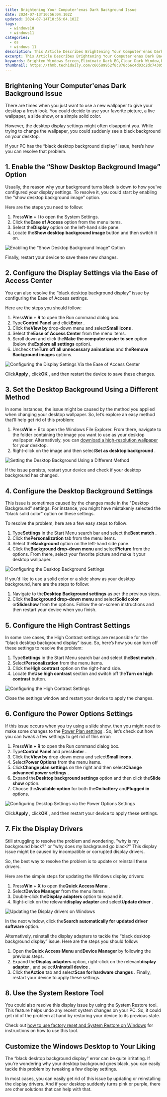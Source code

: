 ```yaml
---
title: Brightening Your Computer'enas Dark Background Issue
date: 2024-07-13T10:56:04.102Z
updated: 2024-07-14T10:56:04.102Z
tags:
  - windows10
  - windows11
categories:
  - os
  - windows 11
description: This Article Describes Brightening Your Computer'enas Dark Background Issue
excerpt: This Article Describes Brightening Your Computer'enas Dark Background Issue
keywords: Brighten Windows Screen,Eliminate Dark BG,Clear Dark Window,Enhance PC Display,Fix Black Background,Lighten Windows Theme,Eradicate Dark Screen
thumbnail: https://thmb.techidaily.com/c60589952f8c878c66c4d03c2dc7430570638a52b8139e832f43c3d01160d93d.png
---
```


## Brightening Your Computer'enas Dark Background Issue

 There are times when you just want to use a new wallpaper to give your desktop a fresh look. You could decide to use your favorite picture, a live wallpaper, a slide show, or a simple solid color.

 However, the desktop display settings might often disappoint you. While trying to change the wallpaper, you could suddenly see a black background on your desktop.

 If your PC has the “black desktop background display” issue, here’s how you can resolve that problem.

## 1\. Enable the “Show Desktop Background Image” Option

 Usually, the reason why your background turns black is down to how you’ve configured your display settings. To resolve it, you could start by enabling the “show desktop background image” option.

Here are the steps you need to follow:

1. Press**Win + I** to open the System Settings.
2. Click the**Ease of Access** option from the menu items.
3. Select the**Display** option on the left-hand side pane.
4. Locate the**Show desktop background image** button and then switch it on.

![Enabling the “Show Desktop Background Image” Option](https://static1.makeuseofimages.com/wordpress/wp-content/uploads/2022/03/1-Enabling-the-“Show-Desktop-Background-Image”-Option.jpg)

Finally, restart your device to save these new changes.

## 2\. Configure the Display Settings via the Ease of Access Center

 You can also resolve the “black desktop background display” issue by configuring the Ease of Access settings.

Here are the steps you should follow:

1. Press**Win + R** to open the Run command dialog box.
2. Type**Control Panel** and click**Enter** .
3. Click the**View by** drop-down menu and select**Small icons** .
4. Select the**Ease of Access Center** from the menu items.
5. Scroll down and click the**Make the computer easier to see** option (below the**Explore all settings** option).
6. Uncheck the**Turn off all unnecessary animations** and the**Remove Background images** options.

![Configuring the Display Settings Via the Ease of Access Center](https://static1.makeuseofimages.com/wordpress/wp-content/uploads/2022/03/2-Configuring-the-Display-Settings-Via-the-Ease-of-Access-Center.jpg)

 Click**Apply** , click**OK** , and then restart the device to save these changes.

## 3\. Set the Desktop Background Using a Different Method

 In some instances, the issue might be caused by the method you applied when changing your desktop wallpaper. So, let’s explore an easy method that’ll help get rid of this problem:

1. Press**Win + E** to open the Windows File Explorer. From there, navigate to the folder containing the image you want to use as your desktop wallpaper. Alternatively, you can [download a high-resolution wallpaper](https://www.makeuseof.com/tag/best-sites-to-download-very-high-resolution-wallpapers/) for your desktop.
2. Right-click on the image and then select**Set as desktop background** .

![Setting the Desktop Background Using a Different Method](https://static1.makeuseofimages.com/wordpress/wp-content/uploads/2022/03/3-Setting-the-Desktop-Background-Using-a-Different-Method.jpg)

 If the issue persists, restart your device and check if your desktop background has changed.

## 4\. Configure the Desktop Background Settings

 This issue is sometimes caused by the changes made in the "Desktop Background" settings. For instance, you might have mistakenly selected the "black solid color" option on these settings.

To resolve the problem, here are a few easy steps to follow:

1. Type**Settings** in the Start Menu search bar and select the**Best match** .
2. Click the**Personalization** tab from the menu items.
3. Select the**Background** option on the left-hand side pane.
4. Click the**Background drop-down menu** and select**Picture** from the options. From there, select your favorite picture and make it your desktop wallpaper.

![Configuring the Desktop Background Settings](https://static1.makeuseofimages.com/wordpress/wp-content/uploads/2022/03/4-Configuring-the-Desktop-Background-Settings.jpg)

 If you’d like to use a solid color or a slide show as your desktop background, here are the steps to follow:

1. Navigate to the**Desktop Background settings** as per the previous steps.
2. Click the**Background drop-down menu** and select**Solid color** or**Slideshow** from the options. Follow the on-screen instructions and then restart your device when you finish.

## 5\. Configure the High Contrast Settings

 In some rare cases, the High Contrast settings are responsible for the “black desktop background display” issue. So, here’s how you can turn off these settings to resolve the problem:

1. Type**Settings** in the Start Menu search bar and select the**Best match** .
2. Select**Personalization** from the menu items.
3. Click the**High contrast** option on the right-hand side.
4. Locate the**Use high contrast** section and switch off the**Turn on high contrast** button.

![Configuring the High Contrast Settings](https://static1.makeuseofimages.com/wordpress/wp-content/uploads/2022/03/5-Configuring-the-High-Contrast-Settings.jpg)

 Close the settings window and restart your device to apply the changes.

## 6\. Configure the Power Options Settings

 If this issue occurs when you try using a slide show, then you might need to make some changes to the [Power Plan settings](https://www.makeuseof.com/guide-to-power-options-windows-10/) . So, let’s check out how you can tweak a few settings to get rid of this error:

1. Press**Win + R** to open the Run command dialog box.
2. Type**Control Panel** and press**Enter** .
3. Click the**View by** drop-down menu and select**Small icons** .
4. Select**Power Options** from the menu items.
5. Click**Change plan settings** on the right and then select**Change advanced power settings** .
6. Expand the**Desktop background settings** option and then click the**Slide show** option.
7. Choose the**Available option** for both the**On battery** and**Plugged in** options.

![Configuring Desktop Settings via the Power Options Settings](https://static1.makeuseofimages.com/wordpress/wp-content/uploads/2022/03/6-Configuring-the-Power-Options-Settings.jpg)

 Click**Apply** , click**OK** , and then restart your device to apply these settings.

## 7\. Fix the Display Drivers

 Still struggling to resolve the problem and wondering, "why is my background black?" or "why does my background go black?" This display issue might be caused by incompatible or corrupted display drivers.

 So, the best way to resolve the problem is to update or reinstall these drivers.

Here are the simple steps for updating the Windows display drivers:

1. Press**Win + X** to open the**Quick Access Menu** .
2. Select**Device Manager** from the menu items.
3. Double-click the**Display adapters** option to expand it.
4. Right-click on the relevant**display adapter** and select**Update driver** .

![Updating the Display drivers on Windows](https://static1.makeuseofimages.com/wordpress/wp-content/uploads/2022/03/7-Updating-the-Display-drivers-on-Windows.jpg)

 In the next window, click the**Search automatically for updated driver software** option.

 Alternatively, reinstall the display adapters to tackle the “black desktop background display” issue. Here are the steps you should follow:

1. Open the**Quick Access Menu** and**Device Manager** by following the previous steps.
2. Expand the**Display adapters** option, right-click on the relevant**display adapter** , and select**Uninstall device** .
3. Click the**Action** tab and select**Scan for hardware changes** . Finally, restart your device to apply these settings.

## 8\. Use the System Restore Tool

 You could also resolve this display issue by using the System Restore tool. This feature helps undo any recent system changes on your PC. So, it could get rid of the problem at hand by restoring your device to its previous state.

 Check out [how to use factory reset and System Restore on Windows](https://www.makeuseof.com/tag/system-restore-factory-reset-work-windows-10/) for instructions on how to use this tool.

## Customize the Windows Desktop to Your Liking

 The “black desktop background display” error can be quite irritating. If you're wondering why your desktop background goes black, you can easily tackle this problem by tweaking a few display settings.

 In most cases, you can easily get rid of this issue by updating or reinstalling the display drivers. And if your desktop suddenly turns pink or purple, there are other solutions that can help with that.

<ins class="adsbygoogle"
     style="display:block"
     data-ad-format="autorelaxed"
     data-ad-client="ca-pub-7571918770474297"
     data-ad-slot="1223367746"></ins>



<ins class="adsbygoogle"
     style="display:block"
     data-ad-client="ca-pub-7571918770474297"
     data-ad-slot="8358498916"
     data-ad-format="auto"
     data-full-width-responsive="true"></ins>




